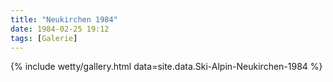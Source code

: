 ```yaml
---
title: "Neukirchen 1984"
date: 1984-02-25 19:12
tags: [Galerie]
---
```


{% include wetty/gallery.html data=site.data.Ski-Alpin-Neukirchen-1984 %}